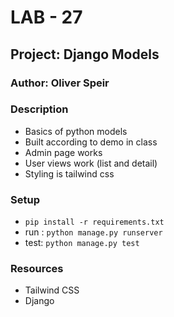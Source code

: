 # LAB - 27

## Project: Django Models

### Author: Oliver Speir

### Description

- Basics of python models
- Built according to demo in class
- Admin page works
- User views work (list and detail)
- Styling is tailwind css


### Setup

- `pip install -r requirements.txt`
- run : `python manage.py runserver`
- test: `python manage.py test`

### Resources

- Tailwind CSS
- Django
